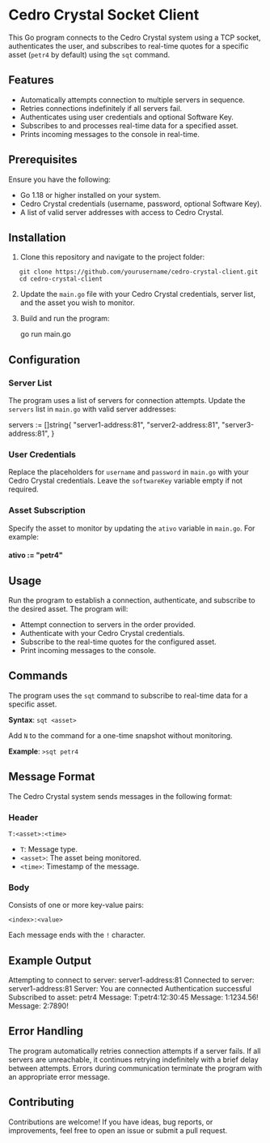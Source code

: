 # Cedro Crystal Socket Client

This Go program connects to the Cedro Crystal system using a TCP socket, authenticates the user, and subscribes to real-time quotes for a specific asset (`petr4` by default) using the `sqt` command.

## Features

- Automatically attempts connection to multiple servers in sequence.
- Retries connections indefinitely if all servers fail.
- Authenticates using user credentials and optional Software Key.
- Subscribes to and processes real-time data for a specified asset.
- Prints incoming messages to the console in real-time.

## Prerequisites

Ensure you have the following:
- Go 1.18 or higher installed on your system.
- Cedro Crystal credentials (username, password, optional Software Key).
- A list of valid server addresses with access to Cedro Crystal.

## Installation

1. Clone this repository and navigate to the project folder:

```
   git clone https://github.com/yourusername/cedro-crystal-client.git
   cd cedro-crystal-client
```

2. Update the `main.go` file with your Cedro Crystal credentials, server list, and the asset you wish to monitor.

3. Build and run the program:

   go run main.go

## Configuration

### Server List

The program uses a list of servers for connection attempts. Update the `servers` list in `main.go` with valid server addresses:

servers := []string{
    "server1-address:81",
    "server2-address:81",
    "server3-address:81",
}

### User Credentials

Replace the placeholders for `username` and `password` in `main.go` with your Cedro Crystal credentials. Leave the `softwareKey` variable empty if not required.

### Asset Subscription

Specify the asset to monitor by updating the `ativo` variable in `main.go`. For example:

#### ativo := "petr4"


## Usage

Run the program to establish a connection, authenticate, and subscribe to the desired asset. The program will:
- Attempt connection to servers in the order provided.
- Authenticate with your Cedro Crystal credentials.
- Subscribe to the real-time quotes for the configured asset.
- Print incoming messages to the console.

## Commands

The program uses the `sqt` command to subscribe to real-time data for a specific asset.

**Syntax**:
`sqt <asset>`

Add `N` to the command for a one-time snapshot without monitoring.

**Example**:
`>sqt petr4`

## Message Format

The Cedro Crystal system sends messages in the following format:

### Header

`T:<asset>:<time>`

- `T`: Message type.
- `<asset>`: The asset being monitored.
- `<time>`: Timestamp of the message.

### Body

Consists of one or more key-value pairs:

`<index>:<value>`

Each message ends with the `!` character.

## Example Output

Attempting to connect to server: server1-address:81
Connected to server: server1-address:81
Server: You are connected
Authentication successful
Subscribed to asset: petr4
Message: T:petr4:12:30:45
Message: 1:1234.56!
Message: 2:7890!

## Error Handling

The program automatically retries connection attempts if a server fails. If all servers are unreachable, it continues retrying indefinitely with a brief delay between attempts. Errors during communication terminate the program with an appropriate error message.

## Contributing

Contributions are welcome! If you have ideas, bug reports, or improvements, feel free to open an issue or submit a pull request.